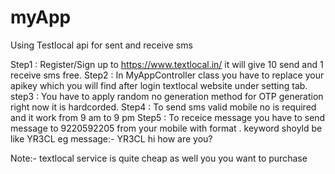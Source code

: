 # myApp
Using Testlocal api for sent and receive sms

Step1 : Register/Sign up to https://www.textlocal.in/ it will give 10 send and 1 receive sms free.
Step2 : In MyAppController class you have to replace your apikey which you will find after login textlocal website under setting tab.
step3 : You have to apply random no generation method for OTP generation right now it is hardcorded.
Step4 : To send sms valid mobile no is required and it work from 9 am to 9 pm
Step5 : To receice message you have to send message to 9220592205 from your mobile with format <Keyword message>. keyword shoyld be like YR3CL
        eg message:-  YR3CL hi how are you?
  

Note:- textlocal service is quite cheap as well you you want to purchase  
